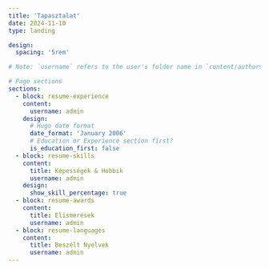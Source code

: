 ```yaml
---
title: 'Tapasztalat'
date: 2024-11-10
type: landing

design:
  spacing: '5rem'

# Note: `username` refers to the user's folder name in `content/authors/`

# Page sections
sections:
  - block: resume-experience
    content:
      username: admin
    design:
      # Hugo date format
      date_format: 'January 2006'
      # Education or Experience section first?
      is_education_first: false
  - block: resume-skills
    content:
      title: Képességek & Hobbik
      username: admin
    design:
      show_skill_percentage: true
  - block: resume-awards
    content:
      title: Elismerések
      username: admin
  - block: resume-languages
    content: 
      title: Beszélt Nyelvek
      username: admin
---
```

